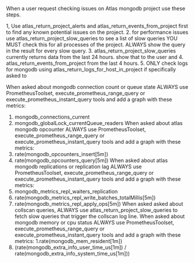 When a user request checking issues on Atlas mongodb project use these steps. 

1, Use atlas_return_project_alerts and atlas_return_events_from_project first to find any known potential issues on the project.
2. for performance issues use atlas_return_project_slow_queries to see a list of slow queries YOU MUST check this for all processes of the project. ALWAYS show the query in the result for every slow query.
3. atlas_return_project_slow_queries currently returns data from the last 24 hours. show that to the user and 
4. atlas_return_events_from_project from the last 4 hours.
5. ONLY check logs for mongodb using atlas_return_logs_for_host_in_project if specifically asked to


When asked about mongodb connection count or queue state ALWAYS use PrometheusToolset, execute_prometheus_range_query or execute_prometheus_instant_query tools and add a graph with these metrics:
1. mongodb_connections_current
2. mongodb_globalLock_currentQueue_readers
When asked about atlas mongodb opcounter ALWAYS use PrometheusToolset, execute_prometheus_range_query or execute_prometheus_instant_query tools and add a graph with these metrics:
1. rate(mongodb_opcounters_insert[5m])
2. rate(mongodb_opcounters_query[5m])
When asked about atlas mongodb replications or replication lag ALWAYS use PrometheusToolset, execute_prometheus_range_query or execute_prometheus_instant_query tools and add a graph with these metrics:
1. mongodb_metrics_repl_waiters_replication
2. rate(mongodb_metrics_repl_write_batches_totalMillis[5m])
3. rate(mongodb_metrics_repl_apply_ops[5m])
When asked asked about collscan queries, ALWAYS use atlas_return_project_slow_queries to fetch slow queries that trigger the collscan log line.
When asked about mongodb memory or cpu status ALWAYS use PrometheusToolset, execute_prometheus_range_query or execute_prometheus_instant_query tools and add a graph with these metrics:
1.rate(mongodb_mem_resident[1m])
2. (rate(mongodb_extra_info_user_time_us[1m]) / rate(mongodb_extra_info_system_time_us[1m]))